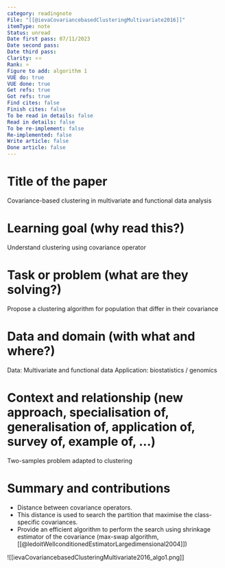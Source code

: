 ```yaml
---
category: readingnote
File: "[[@ievaCovariancebasedClusteringMultivariate2016]]"
itemType: note
Status: unread
Date first pass: 07/11/2023
Date second pass: 
Date third pass: 
Clarity: ⭐️⭐️
Rank: ⭐️
Figure to add: algorithm 1
VUE do: true
VUE done: true
Get refs: true
Got refs: true
Find cites: false
Finish cites: false
To be read in details: false
Read in details: false
To be re-implement: false
Re-implemented: false
Write article: false
Done article: false
---
```

# Title of the paper

Covariance-based clustering in multivariate and functional data analysis

# Learning goal (why read this?)

Understand clustering using covariance operator

# Task or problem (what are they solving?)

Propose a clustering algorithm for population that differ in their covariance

# Data and domain (with what and where?)

Data: Multivariate and functional data
Application: biostatistics / genomics

# Context and relationship (new approach, specialisation of, generalisation of, application of, survey of, example of, ...)

Two-samples problem adapted to clustering

# Summary and contributions

* Distance between covariance operators.
* This distance is used to search the partition that maximise the class-specific covariances.
* Provide an efficient algorithm to perform the search using shrinkage estimator of the covariance (max-swap algorithm, [[@ledoitWellconditionedEstimatorLargedimensional2004]])

![[ievaCovariancebasedClusteringMultivariate2016_algo1.png]]